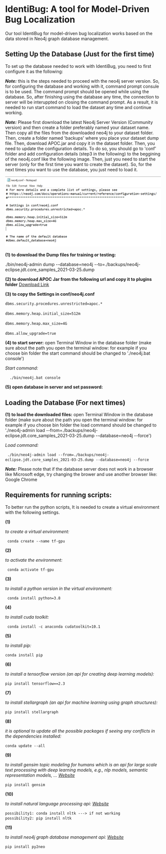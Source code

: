 # IdentiBug: A tool for Model-Driven Bug Localization
Our tool IdentiBug for model-driven bug localization works based on the data stored in Neo4j graph database management.  

## Setting Up the Database (Just for the first time)
To set up the database needed to work with IdentiBug, you need to first configure it as the following:

***Note:*** this is the steps needed to proceed with the neo4j server version. So, for configuring the database and working with it, command prompt consule is to be used. The command prompt should be opened while using the database. So, after finishing using the database any time, the connection to server will be interuppted on closing the command prompt. As a result, it is needed to run start command to load the dataset any time and continue working. 

***Note:*** Please first download the latest Neo4j Server Version (Community version) and then create a folder preferably named your dataset name. Then copy all the files from the downloaded neo4j to your dataset folder. Then, create a folder named 'backups' where you place your dataset dump file. Then, download APOC.jar and copy it in the dataset folder. Then, you need to update the configuration details. To do so, you should go to 'conf' folder and add configuration details (step3 in the following) to the beggining of the neo4j.conf like the following image. Then, just you need to start the server (only for the first time you want to create the dataset). So, for the next times you want to use the database, you just need to load it.

![alternative text](conf_settings.PNG "Image Title")

**(1) to download the Dump files for training or testing:**

./bin/neo4j-admin dump --database=neo4j --to=./backups/neo4j-eclipse.jdt.core_samples_2021-03-25.dump
    
**(2) to download APOC Jar from the following url and copy it to plugins folder**  [Download Link](https://github.com/neo4j-contrib/neo4j-apoc-procedures/releases/)

**(3) to copy the Settings in conf/neo4j.conf**

    dbms.security.procedures.unrestricted=apoc.*
    
    dbms.memory.heap.initial_size=512m
    
    dbms.memory.heap.max_size=4G
    
    dbms.allow_upgrade=true

**(4) to start server:**
open Terminal Window in the database folder (make sure about the path you open the terminal window: for example if you choose bin folder the start command should be changed to './neo4j.bat console')

*Start command:*

      ./bin/neo4j.bat console
    
**(5) open database in server and set password:**

## Loading the Database (For next times)
**(1) to load the downloaded files:**
open Terminal Window in the database folder (make sure about the path you open the terminal window: for example if you choose bin folder the load command should be changed to './neo4j-admin load --from=./backups/neo4j-eclipse.jdt.core_samples_2021-03-25.dump --database=neo4j --force')

*Load command:*

     ./bin/neo4j-admin load --from=./backups/neo4j-eclipse.jdt.core_samples_2021-03-25.dump --database=neo4j --force
     
***Note:*** Please note that if the database server does not work in a browser like Microsoft edge, try changing the brower and use another browser like: Google Chrome

## Requirements for running scripts:
To better run the python scripts, It is needed to create a virtual environment with the following settings.

**(1)**

*to create a virtual environment:*

     conda create --name tf-gpu
     
**(2)**

*to activate the environment:*

     conda activate tf-gpu
     
**(3)**

*to install a python version in the virtual environment:*

     conda install python=3.8
     
**(4)**

*to install cuda toolkit:*

     conda install -c anaconda cudatoolkit=10.1
     
**(5)**

*to install pip:*

    conda install pip
    
**(6)**

*to install a tensorflow version (an api for creating deep learning models):*

    pip install tensorflow==2.3
    
**(7)**

*to install stellargraph (an api for machine learning using graph structures):*

    pip install stellargraph
    
**(8)**

*it is optional to update all the possible packages if seeing any conflicts in the dependencies installed:*

    conda update --all
    
**(9)**

*to install gensim topic modeling for humans which is an api for large scale text processing with deep learning models, e.g., nlp models, semantic representation models, ...
[Website](https://radimrehurek.com/gensim/)*

    pip install gensim
    
**(10)**

*to install natural language processing api: [Website](https://www.nltk.org/)*

    possibility1: conda install nltk ---> if not working
    possibility2: pip install nltk
    
**(11)**

*to install neo4j graph database management api: [Website](https://neo4j.com/)*

    pip install py2neo
    
